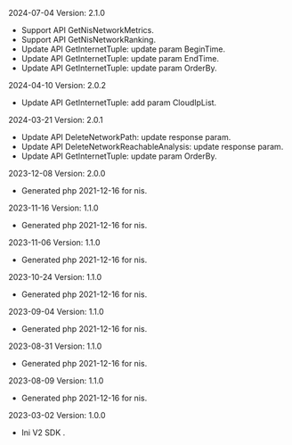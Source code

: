 2024-07-04 Version: 2.1.0
- Support API GetNisNetworkMetrics.
- Support API GetNisNetworkRanking.
- Update API GetInternetTuple: update param BeginTime.
- Update API GetInternetTuple: update param EndTime.
- Update API GetInternetTuple: update param OrderBy.


2024-04-10 Version: 2.0.2
- Update API GetInternetTuple: add param CloudIpList.


2024-03-21 Version: 2.0.1
- Update API DeleteNetworkPath: update response param.
- Update API DeleteNetworkReachableAnalysis: update response param.
- Update API GetInternetTuple: update param OrderBy.


2023-12-08 Version: 2.0.0
- Generated php 2021-12-16 for nis.

2023-11-16 Version: 1.1.0
- Generated php 2021-12-16 for nis.

2023-11-06 Version: 1.1.0
- Generated php 2021-12-16 for nis.

2023-10-24 Version: 1.1.0
- Generated php 2021-12-16 for nis.

2023-09-04 Version: 1.1.0
- Generated php 2021-12-16 for nis.

2023-08-31 Version: 1.1.0
- Generated php 2021-12-16 for nis.

2023-08-09 Version: 1.1.0
- Generated php 2021-12-16 for nis.

2023-03-02 Version: 1.0.0
- Ini V2 SDK .


